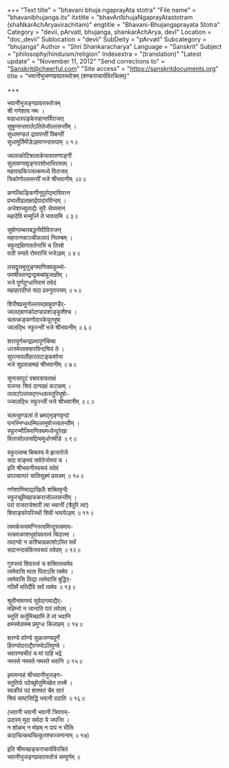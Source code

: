 +++
"Text title" = "bhavani bhuja.ngaprayAta stotra"
"File name" = "bhavanibhujanga.itx"
itxtitle = "bhavAnIbhujaNgaprayAtastotram (shaNkarAchAryavirachitam)"
engtitle = "Bhavani-Bhujangaprayata Stotra"
Category = "devii, pArvatI, bhujanga, shankarAchArya, devI"
Location = "doc_devii"
Sublocation = "devii"
SubDeity = "pArvatI"
Subcategory = "bhujanga"
Author = "Shri Shankaracharya"
Language = "Sanskrit"
Subject = "philosophy/hinduism/religion"
Indexextra = "(translation)"
"Latest update" = "November 11, 2012"
"Send corrections to" = "Sanskrit@cheerful.com"
"Site access" = "https://sanskritdocuments.org"
title = "भवानीभुजण्गप्रयातस्तोत्रम् (शण्कराचार्यविरचितम्)"

+++
  
 भवानीभुजङ्गप्रयातस्तोत्रम्   
श्री गणेशाय नमः ।  
षडाधारपङ्केरुहान्तर्विराजत्  
        सुषुम्नान्तरालेऽतितेजोल्लसन्तीम् ।  
सुधामण्डलं द्रावयन्तीं पिबन्तीं  
        सुधामूर्तिमीडेऽहमानन्दरूपाम् ॥ १॥  
  
ज्वलत्कोटिबालार्कभासारुणाङ्गीं  
        सुलावण्यश‍ृङ्गारशोभाभिरामाम् ।  
महापद्मकिञ्जल्कमध्ये विराजत्  
        त्रिकोणोल्लसन्तीं भजे श्रीभवानीम् ॥२॥  
  
कणत्किङ्किणीनूपुरोद्भासिरत्न  
        प्रभालीढलाक्षार्द्रपादारविन्दम् ।  
अजेशाच्युताद्यैः सुरैः सेव्यमानं  
        महादेवि मन्मूर्ध्नि ते भावयामि ॥ ३॥  
  
सुषोणाम्बराबद्धनीवीविराजन्  
        महारत्नकाञ्चीकलापं नितम्बम् ।  
स्फुरद्दक्षिणावर्तनाभिं च तिस्रो  
        वली रम्यते रोमराजिं भजेऽहम् ॥ ४॥  
  
लसद्वृत्तमुत्तुङ्गमाणिक्यकुम्भो-  
        पमश्रीस्तनद्वन्द्वमम्बांबुजाक्षीम् ।  
भजे पूर्णदुग्धाभिरामं तवेदं  
        महाहारदीप्तं सदा प्रस्नुतास्यम् ॥ ५॥  
  
शिरीषप्रसूनोल्लसद्बाहुदण्डैर्-  
        ज्वलद्बाणकोदण्डपाशाङ्कुशैश्च ।  
चलत्कङ्कणोदारकेयूरभूषा  
        ज्वलद्भिः स्फुरन्तीं भजे श्रीभवानीम् ॥ ६॥  
  
शरत्पूर्णचन्द्रप्रभापूर्णबिम्बा  
        धरस्मेरवक्त्रारविन्दश्रियं ते ।  
सुरत्नावलीहारताटङ्कशोभा  
        भजे सुप्रसन्नामहं श्रीभवानीम् ॥ ७॥  
  
सुनासापुटं पद्मपत्रायताक्षं  
        यजन्तः श्रियं दानदक्षं कटाक्षम् ।  
ललाटोल्लसद्गन्धकस्तूरिभूषो-  
        ज्ज्वलद्भिः स्फुरन्तीं भजे श्रीभवानीम् ॥ ८॥  
  
चलत्कुण्डलां ते भ्रमद्भृङ्गवृन्दां  
        घनस्निग्धधम्मिल्लभूषोज्ज्वलन्तीम् ।  
स्फुरन्मौलिमाणिक्यमध्येन्दुरेखा  
        विलासोल्लसद्दिव्यमूर्धानमीडे ॥ ९॥  
  
स्फुरत्वम्ब बिम्बस्य मे हृत्सरोजे  
        सदा वाङ्मयं सर्वतेजोमयं च ।  
इति श्रीभवानीस्वरूपं तदेवं  
        प्रपञ्चात्परं चातिसूक्ष्मं प्रसन्नम् ॥ १०॥  
  
गणेशाणिमाद्याखिलैः शक्तिवृन्दैः  
        स्फुरच्छ्रीमहाचक्रराजोल्लसन्तीम् ।  
परां राजराजेश्वरीं त्वा भवानीं (त्रैपुरि त्वां)  
        शिवाङ्कोपरिस्थाॅं शिवाॅं भावयेऽहम् ॥ ११॥  
  
त्वमर्कस्त्वमग्निस्त्वमिन्दुस्त्वमाप-  
        स्त्वमाकाशभूर्वायवस्त्वं चिदात्मा ।  
त्वदन्यो न कश्चित्प्रकाशोऽस्ति सर्वं  
        सदानन्दसंवित्स्वरूपं तवेदम् ॥ १२॥  
  
गुरुस्त्वं शिवस्त्वं च शक्तिस्त्वमेव  
        त्वमेवासि माता पिताऽसि त्वमेव ।  
त्वमेवासि विद्या त्वमेवासि बुद्धिर्-  
        गतिर्मे मतिर्देवि सर्वं त्वमेव ॥ १३॥  
  
श्रुतीनामगम्यं सुवेदागमाद्यैर्-  
        महिम्नो न जानाति पारं तवेदम् ।  
स्तुतिं कर्तुमिच्छामि ते त्वं भवानि  
        क्षमस्वेदमम्ब प्रमुग्धः किलाहम् ॥ १४॥  
  
शरण्ये वरेण्ये सुकारुण्यपूर्णे  
        हिरण्योदराद्यैरगम्येऽतिपुण्ये ।  
भवारण्यभीतं च मां पाहि भद्रे  
        नमस्ते नमस्ते नमस्ते भवानि ॥ १५॥  
  
इमामन्वहं श्रीभवानीभुजङ्ग-  
        स्तुतिर्यः पठेच्छ्रोतुमिच्छेत तस्मै ।  
स्वकीयं पदं शाश्वतं चैव सारं  
        श्रियं चाष्टसिद्धिं भवानी ददाति ॥ १६॥  
  
          
(भवानी भवानी भवानी त्रिवारम्-  
        उदारम् मुदा सर्वदा ये जपन्ति ।  
न शोकम् न मोहम् न पापं न भीतिः  
        कदाचित्कथंचित्कुतश्चज्जनानाम् ॥ १७)  
          
इति श्रीमच्छङ्कराचार्यविरचितं  
भवानीभुजङ्गप्रयातस्तोत्रं सम्पूर्णम् ॥  
  
  
  
